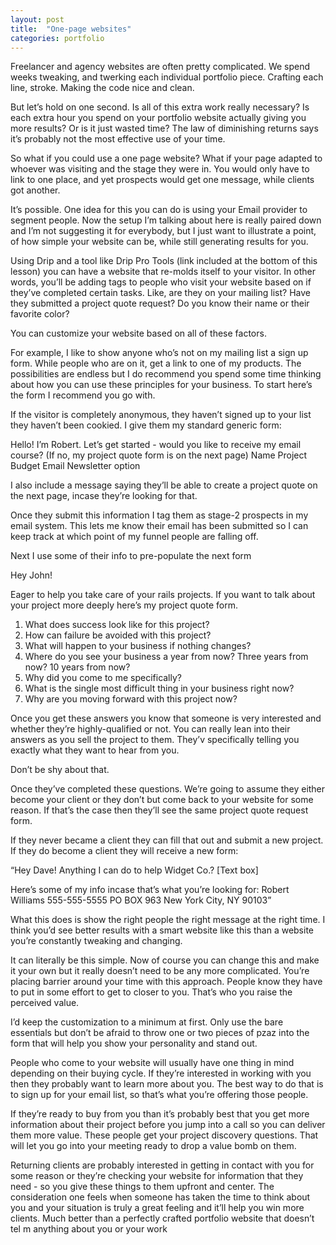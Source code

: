 ```yaml
---
layout: post
title:  "One-page websites"
categories: portfolio
---
```


Freelancer and agency websites are often pretty complicated. We spend weeks tweaking, and twerking each individual portfolio piece. Crafting each line, stroke. Making the code nice and clean. 

But let’s hold on one second. Is all of this extra work really necessary? Is each extra hour you spend on your portfolio website actually giving you more results? Or is it just wasted time? The law of diminishing returns says it’s probably not the most effective use of your time. 

So what if you could use a one page website? What if your page adapted to whoever was visiting and the stage they were in. You would only have to link to one place, and yet prospects would get one message, while clients got another. 

It’s possible. One idea for this you can do is using your Email provider to segment people. Now the setup I’m talking about here is really paired down and I’m not suggesting it for everybody, but I just want to illustrate a point, of how simple your website can be, while still generating results for you. 

Using Drip and a tool like Drip Pro Tools (link included at the bottom of this lesson) you can have a website that re-molds itself to your visitor. In other words, you’ll be adding tags to people who visit your website based on if they’ve completed certain tasks. Like, are they on your mailing list? Have they submitted a project quote request? Do you know their name or their favorite color? 

You can customize your website based on all of these factors. 

For example, I like to show anyone who’s not on my mailing list a sign up form. While people who are on it, get a link to one of my products. The possibilities are endless but I do recommend you spend some time thinking about how you can use these principles for your business. To start here’s the form I recommend you go with. 

If the visitor is completely anonymous, they haven’t signed up to your list they haven’t been cookied. I give them my standard generic form:

Hello! I’m Robert. Let’s get started - would you like to receive my email course? (If no, my project quote form is on the next page)
Name
Project
Budget
Email
Newsletter option

I also include a message saying they’ll be able to create a project quote on the next page, incase they’re looking for that.

Once they submit this information I tag them as stage-2 prospects in my email system. This lets me know their email has been submitted so I can keep track at which point of my funnel people are falling off. 

Next I use some of their info to pre-populate the next form

Hey John! 

Eager to help you take care of your rails projects. If you want to talk about your project more deeply here’s my project quote form. 
1. What does success look like for this project?
2. How can failure be avoided with this project?
3. What will happen to your business if nothing changes?
4. Where do you see your business a year from now? Three years from now? 10 years from now?
5. Why did you come to me specifically?
6. What is the single most difficult thing in your business right now?
7. Why are you moving forward with this project now?

Once you get these answers you know that someone is very interested and whether they’re highly-qualified or not. You can really lean into their answers as you sell the project to them. They’v specifically telling you exactly what they want to hear from you. 

Don’t be shy about that. 

Once they’ve completed these questions. We’re going to assume they either become your client or they don’t but come back to your website for some reason. If that’s the case then they’ll see the same project quote request form. 

If they never became a client they can fill that out and submit a new project. If they do become a client they will receive a new form:

“Hey Dave! Anything I can do to help Widget Co.?
[Text box]

Here’s some of my info incase that’s what you’re looking for:
Robert Williams
555-555-5555
PO BOX 963
New York City, NY 90103”

What this does is show the right people the right message at the right time. I think you’d see better results with a  smart website like this than a website you’re constantly tweaking and changing. 

It can literally be this simple. Now of course you can change this and make it your own but it really doesn’t need to be any more complicated. You’re placing barrier around your time with this approach. People know they have to put in some effort to get to closer to you. That’s who you raise the perceived value. 

I’d keep the customization to a minimum at first. Only use the bare essentials but don’t be afraid to throw one or two pieces of pzaz into the form that will help you show your personality and stand out.

People who come to your website will usually have one thing in mind depending on their buying cycle. If they’re interested in working with you then they probably want to learn more about you. The best way to do that is to sign up for your email list, so that’s what you’re offering those people. 

If they’re ready to buy from you than it’s probably best that you get more information about their project before you jump into a call so you can deliver them more value. These people get your project discovery questions. That will let you go into your meeting ready to drop a value bomb on them. 

Returning clients are probably interested in getting in contact with you for some reason or they’re checking your website for information that they need - so you give these things to them upfront and center. The consideration one feels when someone has taken the time to think about you and your situation is truly a great feeling and it’ll help you win more clients. Much better than a perfectly crafted portfolio website that doesn’t tel m anything about you or your work 
